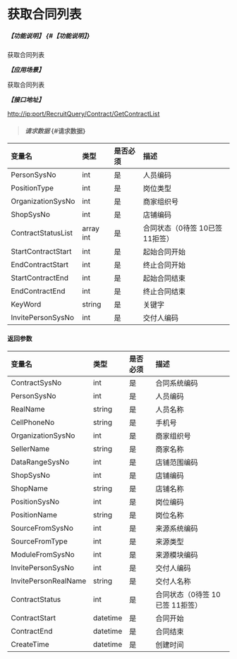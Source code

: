 # 获取合同列表

##### _【功能说明】_ {#【功能说明】}

获取合同列表

_**【应用场景】**_

获取合同列表

_**【接口地址】**_

[http://ip:port/RecruitQuery/Contract/GetContractList](http://ip:port/RecruitQuery/Contract/GetContractList)

> #### _请求数据_ {#请求数据}

| 变量名 | 类型 | 是否必须 | 描述 |
| :--- | :--- | :--- | :--- |
| PersonSysNo | int | 是 | 人员编码 |
| PositionType | int | 是 | 岗位类型 |
| OrganizationSysNo | int | 是 | 商家组织号 |
| ShopSysNo | int | 是 | 店铺编码 |
| ContractStatusList | array int | 是 | 合同状态（0待签 10已签 11拒签） |
| StartContractStart | int | 是 | 起始合同开始 |
| EndContractStart | int | 是 | 终止合同开始 |
| StartContractEnd | int | 是 | 起始合同结束 |
| EndContractEnd | int | 是 | 终止合同结束 |
| KeyWord | string | 是 | 关键字 |
| InvitePersonSysNo | int | 是 | 交付人编码 |

#### 返回参数

| 变量名 | 类型 | 是否必须 | 描述 |
| :--- | :--- | :--- | :--- |
| ContractSysNo | int | 是 | 合同系统编码 |
| PersonSysNo | int | 是 | 人员编码 |
| RealName | string | 是 | 人员名称 |
| CellPhoneNo | string | 是 | 手机号 |
| OrganizationSysNo | int | 是 | 商家组织号 |
| SellerName | string | 是 | 商家名称 |
| DataRangeSysNo | int | 是 | 店铺范围编码 |
| ShopSysNo | int | 是 | 店铺编码 |
| ShopName | string | 是 | 店铺名称 |
| PositionSysNo | int | 是 | 岗位编码 |
| PositionName | string | 是 | 岗位名称 |
| SourceFromSysNo | int | 是 | 来源系统编码 |
| SourceFromType | int | 是 | 来源类型 |
| ModuleFromSysNo | int | 是 | 来源模块编码 |
| InvitePersonSysNo | int | 是 | 交付人编码 |
| InvitePersonRealName | string | 是 | 交付人名称 |
| ContractStatus | int | 是 | 合同状态（0待签 10已签 11拒签） |
| ContractStart | datetime | 是 | 合同开始 |
| ContractEnd | datetime | 是 | 合同结束 |
| CreateTime | datetime | 是 | 创建时间 |



